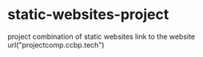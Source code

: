 # static-websites-project
project combination of static websites
link to the website
url("projectcomp.ccbp.tech")
